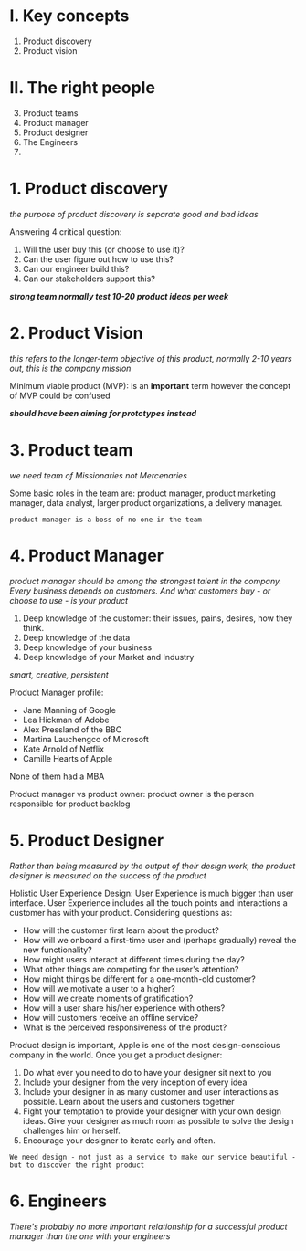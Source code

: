 # I. Key concepts
1. Product discovery
2. Product vision

# II. The right people

3. Product teams
4. Product manager
5. Product designer
6. The Engineers
7. 



# 1. Product discovery
*the purpose of product discovery is separate good and bad ideas*

Answering 4 critical question:
1. Will the user buy this (or choose to use it)?
2. Can the user figure out how to use this?
3. Can our engineer build this?
4. Can our stakeholders support this?

***strong team normally test 10-20 product ideas per week***

# 2. Product Vision
*this refers to the longer-term objective of this product, normally 2-10 years out, this is the company mission*

Minimum viable product (MVP): is an **important** term however the concept of MVP could be confused 

***should have been aiming for prototypes instead*** 

# 3. Product team
*we need team of Missionaries not Mercenaries*

Some basic roles in the team are: product manager, product marketing manager, data analyst, larger product organizations, a delivery manager.

`product manager is a boss of no one in the team`

# 4. Product Manager
*product manager should be among the strongest talent in the company. Every business depends on customers. And what customers buy - or choose to use - is your product*
1. Deep knowledge of the customer: their issues, pains, desires, how they think.
2. Deep knowledge of the data
3. Deep knowledge of your business
4. Deep knowledge of your Market and Industry

*smart, creative, persistent*

Product Manager profile:
- Jane Manning of Google
- Lea Hickman of Adobe
- Alex Pressland of the BBC
- Martina Lauchengco of Microsoft
- Kate Arnold of Netflix
- Camille Hearts of Apple

None of them had a MBA

Product manager vs product owner: product owner is the person responsible for product backlog

# 5. Product Designer
*Rather than being measured by the output of their design work, the product designer is measured on the success of the product*

Holistic User Experience Design: User Experience is much bigger than user interface. User Experience includes all the touch points and interactions a customer has with your product. Considering questions as:

- How will the customer first learn about the product?
- How will we onboard a first-time user and (perhaps gradually) reveal the new functionality?
- How might users interact at different times during the day?
- What other things are competing for the user's attention?
- How might things be different for a one-month-old customer?
- How will we motivate a user to a higher?
- How will we create moments of gratification?
- How will a user share his/her experience with others?
- How will customers receive an offline service?
- What is the perceived responsiveness of the product?

Product design is important, Apple is one of the most design-conscious company in the world. Once you get a product designer:
1. Do what ever you need to do to have your designer sit next to you
2. Include your designer from the very inception of every idea
3. Include your designer in as many customer and user interactions as possible. Learn about the users and customers together
4. Fight your temptation to provide your designer with your own design ideas. Give your designer as much room as possible to solve the design challenges him or herself.
5. Encourage your designer to iterate early and often.

`We need design - not just as a service to make our service beautiful - but to discover the right product`

# 6. Engineers
*There's probably no more important relationship for a successful product manager than the one with your engineers*












